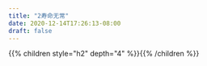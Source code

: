 ```yaml
---
title: "2寿命无常"
date: 2020-12-14T17:26:13-08:00
draft: false
---
```


{{% children style="h2" depth="4" %}}{{% /children %}}
